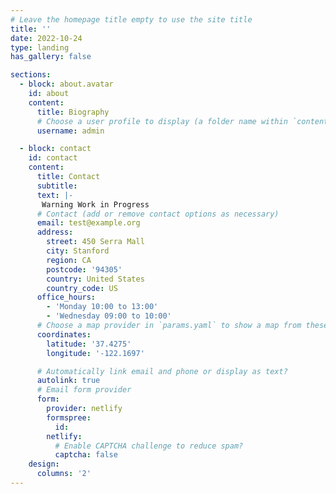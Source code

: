 ```yaml
---
# Leave the homepage title empty to use the site title
title: ''
date: 2022-10-24
type: landing
has_gallery: false

sections:
  - block: about.avatar
    id: about
    content:
      title: Biography
      # Choose a user profile to display (a folder name within `content/authors/`)
      username: admin     

  - block: contact
    id: contact
    content:
      title: Contact
      subtitle:
      text: |-
       Warning Work in Progress
      # Contact (add or remove contact options as necessary)
      email: test@example.org
      address:
        street: 450 Serra Mall
        city: Stanford
        region: CA
        postcode: '94305'
        country: United States
        country_code: US
      office_hours:
        - 'Monday 10:00 to 13:00'
        - 'Wednesday 09:00 to 10:00'
      # Choose a map provider in `params.yaml` to show a map from these coordinates
      coordinates:
        latitude: '37.4275'
        longitude: '-122.1697'  

      # Automatically link email and phone or display as text?
      autolink: true
      # Email form provider
      form:
        provider: netlify
        formspree:
          id:
        netlify:
          # Enable CAPTCHA challenge to reduce spam?
          captcha: false
    design:
      columns: '2'
---
```

